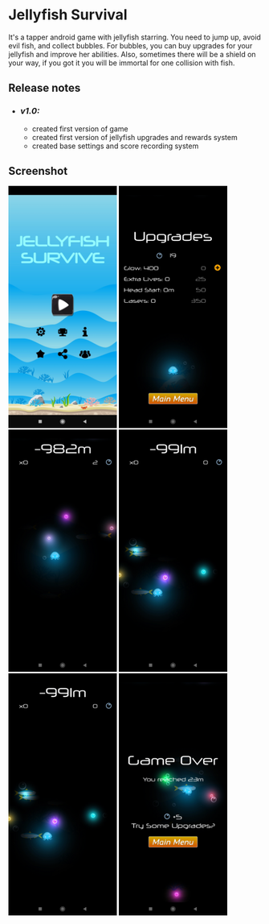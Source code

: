 # Jellyfish Survival

It's a tapper android game with jellyfish starring. You need to jump up, avoid evil fish, and collect bubbles. 
For bubbles, you can buy upgrades for your jellyfish and improve her abilities. Also, sometimes there will be a shield 
on your way, if you got it you will be immortal for one collision with fish.

## Release notes

- ### **_v1.0:_**
    - created first version of game
    - created first version of jellyfish upgrades and rewards system
    - created base settings and score recording system

## Screenshot

<img alt="main menu" src="./screenshot/1623959727434.jpg" width="216"/>  <img alt="upgrade menu" src="./screenshot/1623959727431.jpg" width="216">  <img alt="game 1" src="./screenshot/1623959727430.jpg" width="216">
<img alt="game 2" src="./screenshot/1623959727433.jpg" width="216">  <img alt="game 3" src="./screenshot/16239597274330001.jpg" width="216">  <img alt="game over" src="./screenshot/1623959727429.jpg" width="216">